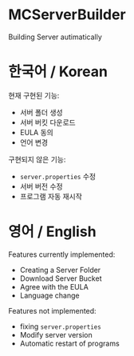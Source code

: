 # MCServerBuilder
Building Server autimatically

# 한국어 / Korean
현재 구현된 기능:
 - 서버 폴더 생성
 - 서버 버킷 다운로드
 - EULA 동의
 - 언어 변경

구현되지 않은 기능:
 - `server.properties` 수정
 - 서버 버전 수정
 - 프로그램 자동 재시작

# 영어 / English
Features currently implemented:
- Creating a Server Folder
- Download Server Bucket
- Agree with the EULA
- Language change

Features not implemented:
- fixing `server.properties`
- Modify server version
- Automatic restart of programs

